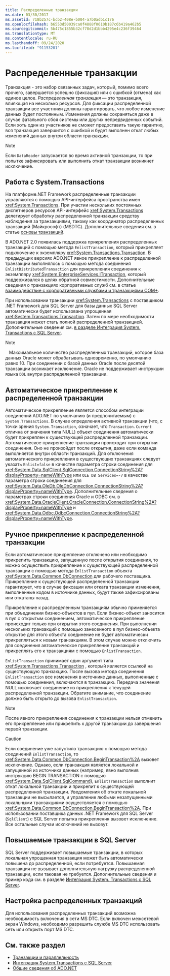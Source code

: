 ```yaml
---
title: Распределенные транзакции
ms.date: 03/30/2017
ms.assetid: 718b257c-bcb2-408e-b004-a7b0adb1c176
ms.openlocfilehash: b6553d50039ca0f4888f0610b187c6b419a462b5
ms.sourcegitcommit: 5b475c1855b32cf78d2d1bbb4295e4c236f39464
ms.translationtype: MT
ms.contentlocale: ru-RU
ms.lasthandoff: 09/24/2020
ms.locfileid: "91153201"
---
```

# <a name="distributed-transactions"></a>Распределенные транзакции

Транзакция - это набор связанных задач, который, помимо всего прочего, завершается успешно (фиксация) или с ошибкой (отмена) как единое целое. *Распределенная транзакция* — это транзакция, влияющая на несколько ресурсов. Для фиксации распределенной транзакции все участники должны гарантировать, что любое изменение данных будет постоянным. Изменения должны сохраняться даже в случае фатального сбоя системы или других непредвиденных событий. Если хоть один из участников не сможет предоставить такую гарантию, вся транзакция завершится с ошибкой и будет выполнен откат любых изменений данных внутри области транзакции.  
  
> [!NOTE]
> Если `DataReader` запускается во время активной транзакции, то при попытке зафиксировать или выполнить откат транзакции возникнет исключение.  
  
## <a name="working-with-systemtransactions"></a>Работа с System.Transactions  

 На платформе.NET Framework распределенные транзакции управляются с помощью API-интерфейса пространства имен <xref:System.Transactions>. При участии нескольких постоянных диспетчеров ресурсов API-интерфейс <xref:System.Transactions> делегирует обработку распределенной транзакции средству наблюдения за транзакциями, такому как координатор распределенных транзакций (Майкрософт) (MSDTC). Дополнительные сведения см. в статье [основы транзакций](../transactions/transaction-fundamentals.md).  
  
 В ADO.NET 2.0 появилась поддержка прикрепления распределенных транзакций с помощью метода `EnlistTransaction`, который прикрепляет подключение к экземпляру <xref:System.Transactions.Transaction>. В предыдущих версиях ADO.NET явное прикрепление к распределенной транзакции выполнялось с помощью метода соединения `EnlistDistributedTransaction` для прикрепления соединения к экземпляру <xref:System.EnterpriseServices.ITransaction>, который поддерживался в целях обратной совместимости. Дополнительные сведения о транзакциях корпоративных служб см. в статье [взаимодействие с корпоративными службами и транзакциями COM+](../transactions/interoperability-with-enterprise-services-and-com-transactions.md).  
  
 При использовании транзакции <xref:System.Transactions> с поставщиком .NET Framework для SQL Server для базы данных SQL Server автоматически будет использована упрощенная <xref:System.Transactions.Transaction>. Затем по мере необходимости транзакция может стать полной распределенной транзакцией. Дополнительные сведения см. [в разделе Интеграция System. Transactions с SQL Server](system-transactions-integration-with-sql-server.md).  
  
> [!NOTE]
>    Максимальное количество распределенных транзакций, которое база данных Oracle может обрабатывать одновременно, по умолчанию равно 10. При соединении с базой данных Oracle после десятой транзакции возникает исключение. Oracle не поддерживает инструкции языка `DDL` внутри распределенной транзакции.  
  
## <a name="automatically-enlisting-in-a-distributed-transaction"></a>Автоматическое прикрепление к распределенной транзакции  

 Автоматическое прикрепление является способом интеграции соединений ADO.NET по умолчанию (и предпочитаемым) с `System.Transactions`. В случае определения активной транзакции (что, с точки зрения `System.Transaction`, означает, что `Transaction.Current` отлична от значения типа NULL) объект соединения автоматически будет прикреплен к существующей распределенной транзакции. Автоматическое прикрепление транзакции происходит при открытии соединения. Оно не произойдет после открытия, даже если команда выполняется внутри области транзакций. Для отключения автоматического прикрепления в существующих транзакциях следует указать `Enlist=false` в качестве параметра строки соединения для <xref:System.Data.SqlClient.SqlConnection.ConnectionString%2A?displayProperty=nameWithType> или `OLE DB Services=-7` в качестве параметра строки соединения для <xref:System.Data.OleDb.OleDbConnection.ConnectionString%2A?displayProperty=nameWithType>. Дополнительные сведения о параметрах строки соединения Oracle и ODBC см. в <xref:System.Data.OracleClient.OracleConnection.ConnectionString%2A?displayProperty=nameWithType> и <xref:System.Data.Odbc.OdbcConnection.ConnectionString%2A?displayProperty=nameWithType>.  
  
## <a name="manually-enlisting-in-a-distributed-transaction"></a>Ручное прикрепление к распределенной транзакции  

 Если автоматическое прикрепление отключено или необходимо прикрепить транзакцию, запущенную после открытия соединения, то можно осуществить прикрепление к существующей распределенной транзакции с помощью метода `EnlistTransaction` объекта <xref:System.Data.Common.DbConnection> для рабочего поставщика. Прикрепление к существующей распределенной транзакции гарантирует, что в случае фиксации или отката транзакции изменения, выполненные кодом в источнике данных, будут также зафиксированы или откатаны назад.  
  
 Прикрепление к распределенным транзакциям обычно применяется при объединении бизнес-объектов в пул. Если бизнес-объект заносится в пул с открытым соединением, автоматическое прикрепление происходит только при открытии этого соединения. При выполнении нескольких транзакций с помощью занесенного в пул бизнес-объекта открытое для этого объекта соединение не будет автоматически прикрепляться к новым транзакциям. В этом случае можно отключить для соединения автоматическое прикрепление транзакций и прикреплять его к транзакциям с помощью `EnlistTransaction`.  
  
 `EnlistTransaction` принимает один аргумент типа <xref:System.Transactions.Transaction> , который является ссылкой на существующую транзакцию. После вызова метода соединения `EnlistTransaction` все изменения в источнике данных, выполненные с помощью соединения, включаются в транзакцию. Передача значения NULL исключает соединение из прикрепления к текущей распределенной транзакции. Обратите внимание, что соединение должно быть открыто до вызова `EnlistTransaction`.  
  
> [!NOTE]
> После явного прикрепления соединения к транзакции нельзя отменить его прикрепление или прикрепить к другой транзакции до завершения первой транзакции.  
  
> [!CAUTION]
> Если соединение уже запустило транзакцию с помощью метода соединений `EnlistTransaction`, то <xref:System.Data.Common.DbConnection.BeginTransaction%2A> вызовет исключение. Однако, если транзакция является локальной и запущенной из источника данных (например, явно выполнив инструкцию BEGIN TRANSACTION с помощью <xref:System.Data.SqlClient.SqlCommand>), `EnlistTransaction` выполнит откат локальной транзакции и прикрепит к существующей распределенной транзакции. Уведомления об откате локальной транзакции не высылается, и управление любыми незапущенными локальными транзакциями осуществляется с помощью <xref:System.Data.Common.DbConnection.BeginTransaction%2A>. При использовании поставщика данных .NET Framework для SQL Server (`SqlClient`) с SQL Server попытка прикрепления вызовет исключение. Все остальные случаи исключений не вызовут.  
  
## <a name="promotable-transactions-in-sql-server"></a>Повышаемые транзакции в SQL Server  

 SQL Server поддерживает повышаемые транзакции, в которых локальная упрощенная транзакция может быть автоматически повышена до распределенной, если потребуется. Повышаемая транзакция не вызывает дополнительную нагрузку распределенной транзакции, если таковая не требуется. Дополнительные сведения и пример кода см. в разделе [Интеграция System. Transactions с SQL Server](system-transactions-integration-with-sql-server.md).  
  
## <a name="configuring-distributed-transactions"></a>Настройка распределенных транзакций  

 Для использования распределенных транзакций возможна необходимость включения в сети MS DTC. Если включен межсетевой экран Windows, необходимо разрешить службе MS DTC использовать сеть или открыть порт MS DTC.  
  
## <a name="see-also"></a>См. также раздел

- [Транзакции и параллельность](transactions-and-concurrency.md)
- [Интеграция System.Transactions с SQL Server](system-transactions-integration-with-sql-server.md)
- [Общие сведения об ADO.NET](ado-net-overview.md)

